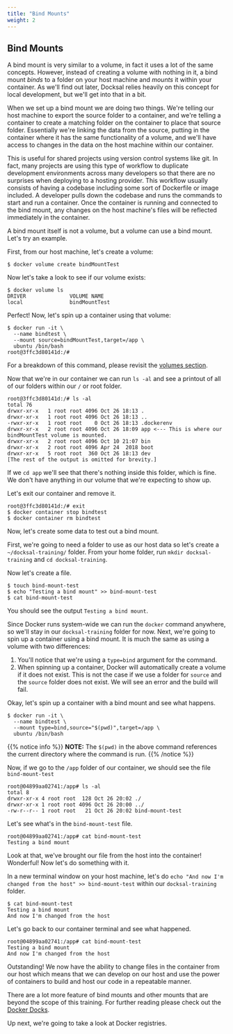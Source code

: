 ```yaml
---
title: "Bind Mounts"
weight: 2
---
```


## Bind Mounts

A bind mount is very similar to a volume, in fact it uses a lot of the same concepts. However, instead of creating a volume with nothing in it, a bind mount _binds_ to a folder on your host machine and _mounts_ it within your container. As we'll find out later, Docksal relies heavily on this concept for local development, but we'll get into that in a bit.

When we set up a bind mount we are doing two things. We're telling our host machine to export the source folder to a container, and we're telling a container to create a matching folder on the container to place that source folder. Essentially we're linking the data from the source, putting in the container where it has the same functionality of a volume, and we'll have access to changes in the data on the host machine within our container.

This is useful for shared projects using version control systems like git. In fact, many projects are using this type of workflow to duplicate development environments across many developers so that there are no surprises when deploying to a hosting provider. This workflow usually consists of having a codebase including some sort of Dockerfile or image included. A developer pulls down the codebase and runs the commands to start and run a container. Once the container is running and connected to the bind mount, any changes on the host machine's files will be reflected immediately in the container.

A bind mount itself is not a volume, but a volume can use a bind mount. Let's try an example.

First, from our host machine, let's create a volume:

```shell
$ docker volume create bindMountTest
```

Now let's take a look to see if our volume exists:

```shell
$ docker volume ls
DRIVER              VOLUME NAME
local               bindMountTest
```

Perfect! Now, let's spin up a container using that volume:

```shell
$ docker run -it \
  --name bindtest \
  --mount source=bindMountTest,target=/app \
  ubuntu /bin/bash
root@3ffc3d80141d:/#
```

For a breakdown of this command, please revisit the [volumes section](/intro-docker/docker-components/volumes).

Now that we're in our container we can run `ls -al` and see a printout of all of our folders within our `/` or root folder.

```shell
root@3ffc3d80141d:/# ls -al
total 76
drwxr-xr-x   1 root root 4096 Oct 26 18:13 .
drwxr-xr-x   1 root root 4096 Oct 26 18:13 ..
-rwxr-xr-x   1 root root    0 Oct 26 18:13 .dockerenv
drwxr-xr-x   2 root root 4096 Oct 26 18:09 app <--- This is where our bindMountTest volume is mounted.
drwxr-xr-x   2 root root 4096 Oct 10 21:07 bin
drwxr-xr-x   2 root root 4096 Apr 24  2018 boot
drwxr-xr-x   5 root root  360 Oct 26 18:13 dev
[The rest of the output is omitted for brevity.]
```

If we `cd app` we'll see that there's nothing inside this folder, which is fine. We don't have anything in our volume that we're expecting to show up.

Let's exit our container and remove it.

```shell
root@3ffc3d80141d:/# exit
$ docker container stop bindtest
$ docker container rm bindtest
```

Now, let's create some data to test out a bind mount.

First, we're going to need a folder to use as our host data so let's create a `~/docksal-training/` folder. From your home folder, run `mkdir docksal-training` and `cd docksal-training`.

Now let's create a file.
```shell
$ touch bind-mount-test
$ echo "Testing a bind mount" >> bind-mount-test
$ cat bind-mount-test
```

You should see the output `Testing a bind mount`.

Since Docker runs system-wide we can run the `docker` command anywhere, so we'll stay in our `docksal-training` folder for now. Next, we're going to spin up a container using a bind mount. It is much the same as using a volume with two differences:

1. You'll notice that we're using a `type=bind` argument for the command.
2. When spinning up a container, Docker will automatically create a volume if it does not exist. This is not the case if we use a folder for `source` and the `source` folder does not exist. We will see an error and the build will fail.

Okay, let's spin up a container with a bind mount and see what happens.

```shell
$ docker run -it \
  --name bindtest \
  --mount type=bind,source="$(pwd)",target=/app \
  ubuntu /bin/bash
```

{{% notice info %}}
**NOTE:** The `$(pwd)` in the above command references the current directory where the command is run.
{{% /notice %}}

Now, if we go to the `/app` folder of our container, we should see the file `bind-mount-test`

```shell
root@04899aa02741:/app# ls -al
total 8
drwxr-xr-x 4 root root  128 Oct 26 20:02 ./
drwxr-xr-x 1 root root 4096 Oct 26 20:00 ../
-rw-r--r-- 1 root root   21 Oct 26 20:02 bind-mount-test
```

Let's see what's in the `bind-mount-test` file.

```shell
root@04899aa02741:/app# cat bind-mount-test
Testing a bind mount
```

Look at that, we've brought our file from the host into the container! Wonderful! Now let's do something with it.

In a new terminal window on your host machine, let's do `echo "And now I'm changed from the host" >> bind-mount-test` within our `docksal-training` folder.

```shell
$ cat bind-mount-test
Testing a bind mount
And now I'm changed from the host
```

Let's go back to our container terminal and see what happened.
```shell
root@04899aa02741:/app# cat bind-mount-test
Testing a bind mount
And now I'm changed from the host
```

Outstanding! We now have the ability to change files in the container from our host which means that we can develop on our host and use the power of containers to build and host our code in a repeatable manner.

There are a lot more feature of bind mounts and other mounts that are beyond the scope of this training. For further reading please check out the [Docker Docks](https://docs.docker.com/storage/bind-mounts/).

Up next, we're going to take a look at Docker registries.
